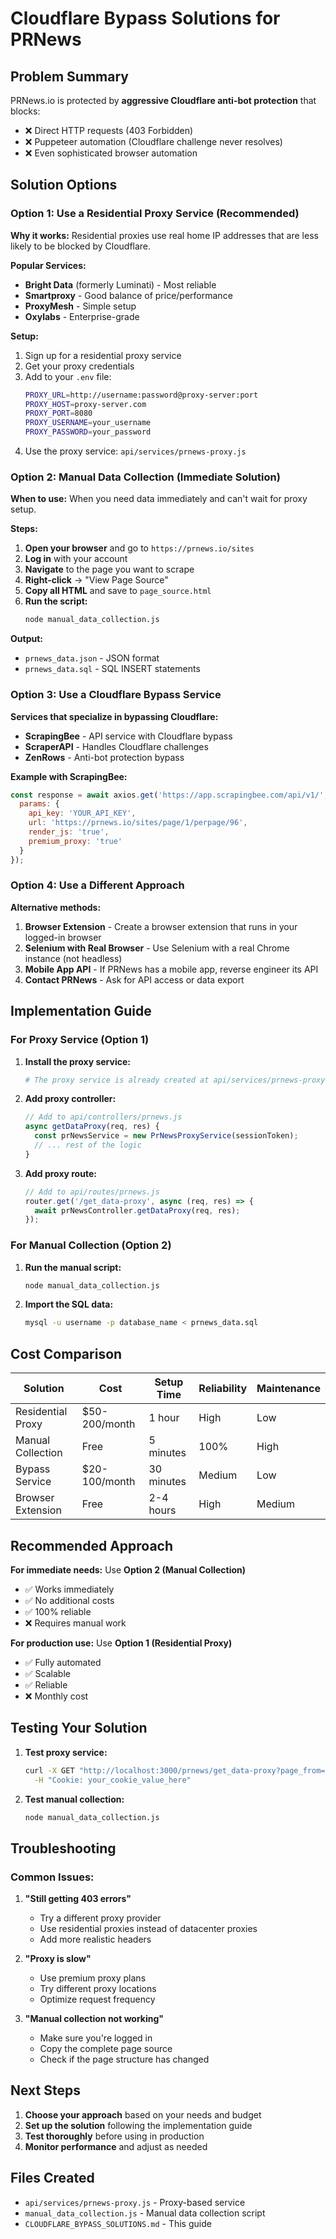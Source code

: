 # Cloudflare Bypass Solutions for PRNews

## Problem Summary

PRNews.io is protected by **aggressive Cloudflare anti-bot protection** that blocks:
- ❌ Direct HTTP requests (403 Forbidden)
- ❌ Puppeteer automation (Cloudflare challenge never resolves)
- ❌ Even sophisticated browser automation

## Solution Options

### Option 1: Use a Residential Proxy Service (Recommended)

**Why it works:** Residential proxies use real home IP addresses that are less likely to be blocked by Cloudflare.

**Popular Services:**
- **Bright Data** (formerly Luminati) - Most reliable
- **Smartproxy** - Good balance of price/performance  
- **ProxyMesh** - Simple setup
- **Oxylabs** - Enterprise-grade

**Setup:**
1. Sign up for a residential proxy service
2. Get your proxy credentials
3. Add to your `.env` file:
   ```bash
   PROXY_URL=http://username:password@proxy-server:port
   PROXY_HOST=proxy-server.com
   PROXY_PORT=8080
   PROXY_USERNAME=your_username
   PROXY_PASSWORD=your_password
   ```
4. Use the proxy service: `api/services/prnews-proxy.js`

### Option 2: Manual Data Collection (Immediate Solution)

**When to use:** When you need data immediately and can't wait for proxy setup.

**Steps:**
1. **Open your browser** and go to `https://prnews.io/sites`
2. **Log in** with your account
3. **Navigate** to the page you want to scrape
4. **Right-click** → "View Page Source"
5. **Copy all HTML** and save to `page_source.html`
6. **Run the script:**
   ```bash
   node manual_data_collection.js
   ```

**Output:**
- `prnews_data.json` - JSON format
- `prnews_data.sql` - SQL INSERT statements

### Option 3: Use a Cloudflare Bypass Service

**Services that specialize in bypassing Cloudflare:**
- **ScrapingBee** - API service with Cloudflare bypass
- **ScraperAPI** - Handles Cloudflare challenges
- **ZenRows** - Anti-bot protection bypass

**Example with ScrapingBee:**
```javascript
const response = await axios.get('https://app.scrapingbee.com/api/v1/', {
  params: {
    api_key: 'YOUR_API_KEY',
    url: 'https://prnews.io/sites/page/1/perpage/96',
    render_js: 'true',
    premium_proxy: 'true'
  }
});
```

### Option 4: Use a Different Approach

**Alternative methods:**
1. **Browser Extension** - Create a browser extension that runs in your logged-in browser
2. **Selenium with Real Browser** - Use Selenium with a real Chrome instance (not headless)
3. **Mobile App API** - If PRNews has a mobile app, reverse engineer its API
4. **Contact PRNews** - Ask for API access or data export

## Implementation Guide

### For Proxy Service (Option 1)

1. **Install the proxy service:**
   ```bash
   # The proxy service is already created at api/services/prnews-proxy.js
   ```

2. **Add proxy controller:**
   ```javascript
   // Add to api/controllers/prnews.js
   async getDataProxy(req, res) {
     const prNewsService = new PrNewsProxyService(sessionToken);
     // ... rest of the logic
   }
   ```

3. **Add proxy route:**
   ```javascript
   // Add to api/routes/prnews.js
   router.get('/get_data-proxy', async (req, res) => {
     await prNewsController.getDataProxy(req, res);
   });
   ```

### For Manual Collection (Option 2)

1. **Run the manual script:**
   ```bash
   node manual_data_collection.js
   ```

2. **Import the SQL data:**
   ```bash
   mysql -u username -p database_name < prnews_data.sql
   ```

## Cost Comparison

| Solution | Cost | Setup Time | Reliability | Maintenance |
|----------|------|------------|-------------|-------------|
| Residential Proxy | $50-200/month | 1 hour | High | Low |
| Manual Collection | Free | 5 minutes | 100% | High |
| Bypass Service | $20-100/month | 30 minutes | Medium | Low |
| Browser Extension | Free | 2-4 hours | High | Medium |

## Recommended Approach

**For immediate needs:** Use **Option 2 (Manual Collection)**
- ✅ Works immediately
- ✅ No additional costs
- ✅ 100% reliable
- ❌ Requires manual work

**For production use:** Use **Option 1 (Residential Proxy)**
- ✅ Fully automated
- ✅ Scalable
- ✅ Reliable
- ❌ Monthly cost

## Testing Your Solution

1. **Test proxy service:**
   ```bash
   curl -X GET "http://localhost:3000/prnews/get_data-proxy?page_from=1&page_to=1" \
     -H "Cookie: your_cookie_value_here"
   ```

2. **Test manual collection:**
   ```bash
   node manual_data_collection.js
   ```

## Troubleshooting

### Common Issues:

1. **"Still getting 403 errors"**
   - Try a different proxy provider
   - Use residential proxies instead of datacenter proxies
   - Add more realistic headers

2. **"Proxy is slow"**
   - Use premium proxy plans
   - Try different proxy locations
   - Optimize request frequency

3. **"Manual collection not working"**
   - Make sure you're logged in
   - Copy the complete page source
   - Check if the page structure has changed

## Next Steps

1. **Choose your approach** based on your needs and budget
2. **Set up the solution** following the implementation guide
3. **Test thoroughly** before using in production
4. **Monitor performance** and adjust as needed

## Files Created

- `api/services/prnews-proxy.js` - Proxy-based service
- `manual_data_collection.js` - Manual data collection script
- `CLOUDFLARE_BYPASS_SOLUTIONS.md` - This guide
